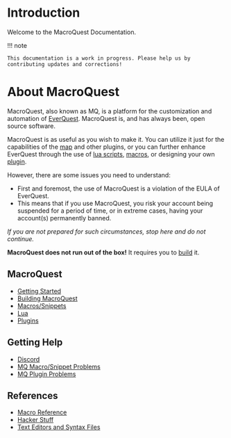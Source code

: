 # Introduction

Welcome to the MacroQuest Documentation.

!!! note

    This documentation is a work in progress. Please help us by contributing updates and corrections!

# About MacroQuest

MacroQuest, also known as MQ, is a platform for the customization and automation of [EverQuest](http://www.everquest.com).  MacroQuest is, and has always been, open source software.

MacroQuest is as useful as you wish to make it. You can utilize it just for the capabilities of the [map](plugins/core-plugins/map/README.md) and other plugins, or you can further enhance EverQuest through the use of [lua scripts](lua/README.md), [macros](macros/README.md), or designing your own [plugin](plugins/README.md).

However, there are some issues you need to understand:

* First and foremost, the use of MacroQuest is a violation of the EULA of EverQuest.  
* This means that if you use MacroQuest, you risk your account being suspended for a period of time, or in extreme cases, having your account(s) permanently banned.  

_If you are not prepared for such circumstances, stop here and do not continue._

**MacroQuest does not run out of the box!** It requires you to [build](main/building.md) it.

## MacroQuest

* [Getting Started](main/README.md)
* [Building MacroQuest](main/building.md)
* [Macros/Snippets](macros/getting-started.md)
* [Lua](lua/README.md)
* [Plugins](plugins/README.md)

## Getting Help

* [Discord](https://discord.gg/77C4Ke6HKg)
* [MQ Macro/Snippet Problems](macros/general-help.md)
* [MQ Plugin Problems](plugins/general-help.md)

## References

* [Macro Reference](macros/README.md)
* [Hacker Stuff](main/hacker-stuff.md)
* [Text Editors and Syntax Files](main/other-applications/text-editors/)
